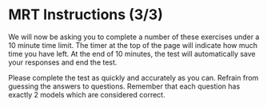 # MRT Instructions (3/3)

We will now be asking you to complete a number of these exercises under a 10 minute time limit. The timer at the top of the page will indicate how much time you have left. At the end of 10 minutes, the test will automatically save your responses and end the test. 

Please complete the test as quickly and accurately as you can. Refrain from guessing the answers to questions. Remember that each question has exactly 2 models which are considered correct.
